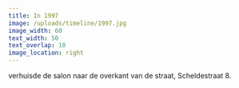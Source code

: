 ```yaml
---
title: In 1997
image: /uploads/timeline/1997.jpg
image_width: 60
text_width: 50
text_overlap: 10
image_location: right
---
```


verhuisde de salon naar de overkant van de straat, Scheldestraat 8.